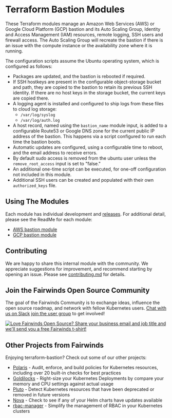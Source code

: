 # Terraform Bastion Modules

These Terraform modules manage an Amazon Web Services (AWS) or Google Cloud Platform (GCP) bastion and its Auto Scaling Group, Identity and Access Management (IAM) resources, remote logging, SSH users and firewall access. The Auto Scaling Group will recreate the bastion if there is an issue with the compute instance or the availability zone where it is running.

The configuration scripts assume the Ubuntu operating system, which is configured as follows:

* Packages are updated, and the bastion is rebooted if required.
* If SSH hostkeys are present in the configurable object-storage bucket and path, they are copied to the bastion to retain its previous SSH identity. If there are no host keys in the storage bucket, the current keys are copied there.
* A logging agent is installed and configured to ship logs from these files to cloud log storage:
	* `/var/log/syslog`
	* `/var/log/auth.log`
* A host record, named using the `bastion_name` module input,  is added to a configurable Route53 or Google DNS zone for the current public IP address of the bastion. This happens via a script configured to run each time the bastion boots.
* Automatic updates are configured, using a configurable time to reboot, and the email address to receive errors.
* By default sudo access is removed from the ubuntu user unless the `remove_root_access` input is set to "false."
* An additional one-time script can be executed, for one-off configuration not included in this module.
* Additional SSH users can be created and populated with their own `authorized_keys` file.

## Using The Modules

Each module has individual development and [releases](https://github.com/FairwindsOps/terraform-bastion/releases). For additional detail, please see the ReadMe for each module:

* [AWS bastion module](./aws/README.md)
* [GCP bastion module](./gcp/README.md)

## Contributing

We are happy to share this internal module with the community. We appreciate suggestions for improvement, and recommend starting by opening an issue. Please see [contributing.md](./CONTRIBUTING.md) for details.

<!-- Begin boilerplate -->
## Join the Fairwinds Open Source Community

The goal of the Fairwinds Community is to exchange ideas, influence the open source roadmap,
and network with fellow Kubernetes users.
[Chat with us on Slack](https://join.slack.com/t/fairwindscommunity/shared_invite/zt-e3c6vj4l-3lIH6dvKqzWII5fSSFDi1g)
[join the user group](https://www.fairwinds.com/open-source-software-user-group) to get involved!

<a href="https://www.fairwinds.com/t-shirt-offer?utm_source=terraform-bastion&utm_medium=terraform-bastion&utm_campaign=terraform-bastion-tshirt">
  <img src="https://www.fairwinds.com/hubfs/Doc_Banners/Fairwinds_OSS_User_Group_740x125_v6.png" alt="Love Fairwinds Open Source? Share your business email and job title and we'll send you a free Fairwinds t-shirt!" />
</a>

## Other Projects from Fairwinds

Enjoying terraform-bastion? Check out some of our other projects:
* [Polaris](https://github.com/FairwindsOps/Polaris) - Audit, enforce, and build policies for Kubernetes resources, including over 20 built-in checks for best practices
* [Goldilocks](https://github.com/FairwindsOps/Goldilocks) - Right-size your Kubernetes Deployments by compare your memory and CPU settings against actual usage
* [Pluto](https://github.com/FairwindsOps/Pluto) - Detect Kubernetes resources that have been deprecated or removed in future versions
* [Nova](https://github.com/FairwindsOps/Nova) - Check to see if any of your Helm charts have updates available
* [rbac-manager](https://github.com/FairwindsOps/rbac-manager) - Simplify the management of RBAC in your Kubernetes clusters
